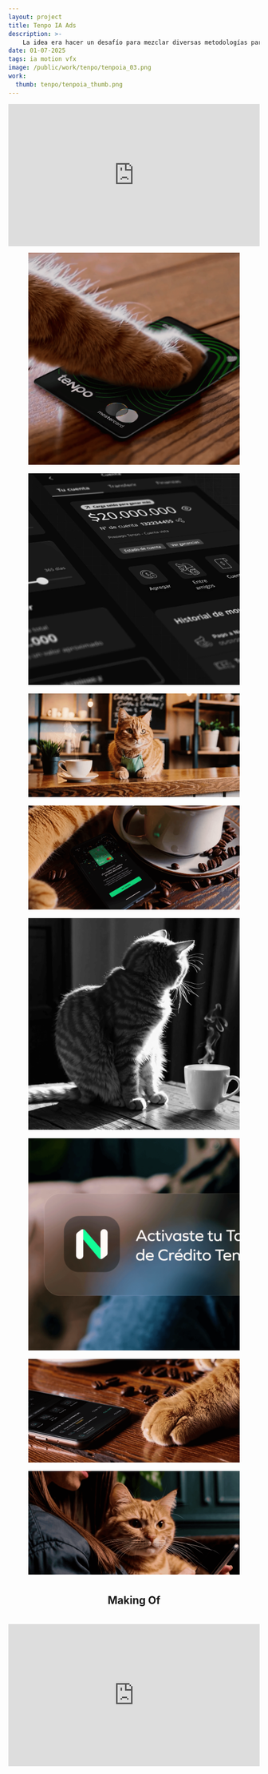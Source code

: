 ```yaml
---
layout: project
title: Tenpo IA Ads
description: >- 
    La idea era hacer un desafío para mezclar diversas metodologías para generar una pieza audiovisual creativa con IA, edición tradicional, motion y VFX. El resultado fue este simpático gato naranja que tuvo buena recepción en las redes sociales de Tenpo.
date: 01-07-2025
tags: ia motion vfx
image: /public/work/tenpo/tenpoia_03.png
work: 
  thumb: tenpo/tenpoia_thumb.png
---
```

<div style="padding:56.25% 0 0 0;position:relative;" class="video"><iframe src="https://player.vimeo.com/video/1108715458?title=0&amp;byline=0&amp;portrait=0&amp;badge=0&amp;autopause=0&amp;player_id=0&amp;app_id=58479&background=1" frameborder="0" allow="autoplay; fullscreen; picture-in-picture; clipboard-write; encrypted-media; web-share" referrerpolicy="strict-origin-when-cross-origin" style="position:absolute;top:0;left:0;width:100%;height:100%;" title="TC Tenpo Ad Gato"></iframe></div><script src="https://player.vimeo.com/api/player.js"></script>

<section class="c2-grid">
    <figure>
        <img src="/public/work/tenpo/tenpoia_01.png" loading="lazy" alt=""> 
    </figure>
    <figure>
        <img src="/public/work/tenpo/tenpoia_02.png" loading="lazy" alt="">
    </figure>
</section>

<figure class="full">
    <img src="/public/work/tenpo/tenpoia_03.png" alt="Tenpo" loading="lazy">
</figure>

<figure class="full">
    <img src="/public/work/tenpo/tenpoia_04.png" alt="Tenpo" loading="lazy">
</figure>

<section class="c2-grid">
    <figure>
        <img src="/public/work/tenpo/tenpoia_05.png" loading="lazy" alt=""> 
    </figure>
    <figure>
        <img src="/public/work/tenpo/tenpoia_06.png" loading="lazy" alt="">
    </figure>
</section>

<figure class="full">
    <img src="/public/work/tenpo/tenpoia_07.png" alt="Tenpo" loading="lazy">
</figure>

<figure class="full">
    <img src="/public/work/tenpo/tenpoia_08.png" alt="Tenpo" loading="lazy">
</figure>

<header style="text-align: center;margin: 4ch auto;">
    <h2 class="hero">Making Of</h2>
</header>

<div style="padding:56.25% 0 0 0;position:relative;" class="video"><iframe src="https://player.vimeo.com/video/1108717864?title=0&amp;byline=0&amp;portrait=0&amp;badge=0&amp;autopause=0&amp;player_id=0&amp;app_id=58479" frameborder="0" allow="autoplay; fullscreen; picture-in-picture; clipboard-write; encrypted-media; web-share" referrerpolicy="strict-origin-when-cross-origin" style="position:absolute;top:0;left:0;width:100%;height:100%;" title="Making Of: Tenpo IA Ads Gato"></iframe></div><script src="https://player.vimeo.com/api/player.js"></script>